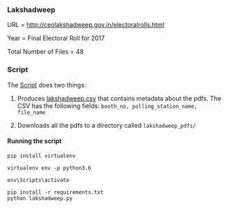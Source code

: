 ### Lakshadweep

URL = http://ceolakshadweep.gov.in/electoralrolls.html

Year = Final Electoral Roll for 2017

Total Number of Files = 48

### Script

The [Script](lakshadweep.py) does two things: 

1. Produces [lakshadweep.csv](lakshadweep.csv)  that contains metadata about the pdfs. The CSV has the following fields: `booth_no, polling_station_name, file_name`

2. Downloads all the pdfs to a directory called `lakshadweep_pdfs/`

#### Running the script

```
pip install virtualenv

virtualenv env -p python3.6

env\Scripts\activate

pip install -r requirements.txt
python lakshadweep.py
```

